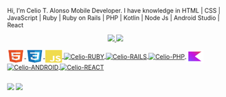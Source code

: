 Hi, I’m Celio T. Alonso Mobile Developer. I have knowledge in   HTML | CSS | JavaScript | Ruby | Ruby on Rails | PHP | Kotlin | Node Js | Android Studio | React 
<div align="center">
  <a href="https://github.com/celioalonso">
  <img height="180em" src="https://github-readme-stats.vercel.app/api?username=celioalonso&show_icons=true&theme=github_dark&include_all_commits=true&count_private=true"/>
  <img height="180em" src="https://github-readme-stats.vercel.app/api/top-langs/?username=celioalonso&layout=compact&langs_count=7&theme=github_dark"/>
</div>
<div style="display: inline_block"><br>
  <img align="center" alt="Celio-HTML" height="30" width="40" src="https://raw.githubusercontent.com/devicons/devicon/master/icons/html5/html5-original.svg">
  <img align="center" alt="Celio-CSS" height="30" width="40" src="https://raw.githubusercontent.com/devicons/devicon/master/icons/css3/css3-original.svg">
  <img align="center" alt="Celio-JS" height="30" width="40" src="https://raw.githubusercontent.com/devicons/devicon/master/icons/javascript/javascript-plain.svg">
  <img align="center" alt="Celio-RUBY" height="30" width="40" src="https://cdn.jsdelivr.net/gh/devicons/devicon/icons/ruby/ruby-original-wordmark.svg">
  <img align="center" alt="Celio-RAILS" height="30" width="40" src="https://cdn.jsdelivr.net/gh/devicons/devicon/icons/rails/rails-original-wordmark.svg">
  <img align="center" alt="Celio-PHP" height="30" width="40" src="https://cdn.jsdelivr.net/gh/devicons/devicon/icons/php/php-original.svg">
  <img align="center" alt="Celio-KOTLIN" height="30" width="40" src="https://raw.githubusercontent.com/devicons/devicon/master/icons/kotlin/kotlin-original.svg"
  <img align="center" alt="Celio-NODEJS" height="30" width="40" src="https://cdn.jsdelivr.net/gh/devicons/devicon/icons/nodejs/nodejs-original.svg">
  <img align="center" alt="Celio-ANDROID" height="30" width="40" src="https://cdn.jsdelivr.net/gh/devicons/devicon/icons/android/android-original.svg">
  <img align="center" alt="Celio-REACT" height="30" width="40" src="https://cdn.jsdelivr.net/gh/devicons/devicon/icons/react/react-original-wordmark.svg">
          
  </div>
  
##
  <div>
    
 <a href= "https://www.linkedin.com/in/celio-teixeira-alonso-596b10207" target="_blank"><img src="https://img.shields.io/badge/-LinkedIn-%230077B5?style=for-the-badge&logo=linkedin&logoColor=white" target="_blank"></a> 
 <a href = "mailto:taonlinedev@gmail.com"><img src="https://img.shields.io/badge/-Gmail-D14836?style=for-the-badge&logo=gmail&logoColor=white" target="_blank"></a>
          
  </div>      
